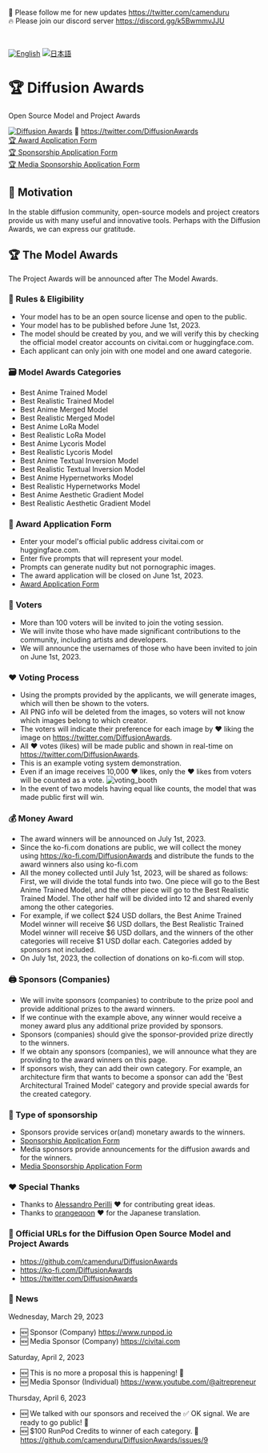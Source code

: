 🐣 Please follow me for new updates https://twitter.com/camenduru <br />
🔥 Please join our discord server https://discord.gg/k5BwmmvJJU

<br />

[![English](https://user-images.githubusercontent.com/54370274/229683685-bb9e3dfb-9f76-46a6-bc8c-fc683fdb7d94.svg)](https://github.com/camenduru/DiffusionAwards/blob/main/README.md)
[![日本語](https://user-images.githubusercontent.com/54370274/229684475-74bfa4b6-5f46-49e2-bbe8-f842c886d54e.svg)](https://github.com/camenduru/DiffusionAwards/blob/main/README.jp.md)

# 🏆 Diffusion Awards
Open Source Model and Project Awards

[![Diffusion Awards](https://user-images.githubusercontent.com/54370274/230508650-9fe0f8e7-a1ce-414b-8a55-25436c8f539d.png)](https://github.com/camenduru/DiffusionAwards)
🐣 https://twitter.com/DiffusionAwards <br />
[🏆 Award Application Form](https://github.com/camenduru/DiffusionAwards/issues/new?assignees=&labels=&template=award_application.yml) <br />
[🏆 Sponsorship Application Form](https://github.com/camenduru/DiffusionAwards/issues/new?assignees=&labels=&template=sponsor_application.yml) <br />
[🏆 Media Sponsorship Application Form](https://github.com/camenduru/DiffusionAwards/issues/new?assignees=&labels=&template=media_sponsor_application.yml) <br />

## 🥳 Motivation
In the stable diffusion community, open-source models and project creators provide us with many useful and innovative tools. Perhaps with the Diffusion Awards, we can express our gratitude.

## 🏆 The Model Awards
The Project Awards will be announced after The Model Awards.

### 📕 Rules & Eligibility
- Your model has to be an open source license and open to the public.
- Your model has to be published before June 1st, 2023.
- The model should be created by you, and we will verify this by checking the official model creator accounts on civitai.com or huggingface.com.
- Each applicant can only join with one model and one award categorie.

### 🗃 Model Awards Categories
- Best Anime Trained Model
- Best Realistic Trained Model
- Best Anime Merged Model
- Best Realistic Merged Model
- Best Anime LoRa Model
- Best Realistic LoRa Model
- Best Anime Lycoris Model
- Best Realistic Lycoris Model
- Best Anime Textual Inversion Model
- Best Realistic Textual Inversion Model
- Best Anime Hypernetworks Model
- Best Realistic Hypernetworks Model
- Best Anime Aesthetic Gradient Model
- Best Realistic Aesthetic Gradient Model

### 📄 Award Application Form

- Enter your model's official public address civitai.com or huggingface.com.
- Enter five prompts that will represent your model. 
- Prompts can generate nudity but not pornographic images.
- The award application will be closed on June 1st, 2023.
- [Award Application Form](https://github.com/camenduru/DiffusionAwards/issues/new?assignees=&labels=&template=award_application.yml)

### 👀 Voters
- More than 100 voters will be invited to join the voting session. 
- We will invite those who have made significant contributions to the community, including artists and developers.
- We will announce the usernames of those who have been invited to join on June 1st, 2023.

### ❤ Voting Process
- Using the prompts provided by the applicants, we will generate images, which will then be shown to the voters.
- All PNG info will be deleted from the images, so voters will not know which images belong to which creator.
- The voters will indicate their preference for each image by ❤ liking the image on https://twitter.com/DiffusionAwards.
- All ❤ votes (likes) will be made public and shown in real-time on https://twitter.com/DiffusionAwards.
- This is an example voting system demonstration.
- Even if an image receives 10,000 ❤ likes, only the ❤ likes from voters will be counted as a vote.
![voting_booth](https://user-images.githubusercontent.com/54370274/228962278-63e2cf79-6026-476d-aa36-34e02e2ddf19.png)
- In the event of two models having equal like counts, the model that was made public first will win.

### 💰 Money Award
- The award winners will be announced on July 1st, 2023.
- Since the ko-fi.com donations are public, we will collect the money using https://ko-fi.com/DiffusionAwards and distribute the funds to the award winners also using ko-fi.com
- All the money collected until July 1st, 2023, will be shared as follows: First, we will divide the total funds into two. One piece will go to the Best Anime Trained Model, and the other piece will go to the Best Realistic Trained Model. The other half will be divided into 12 and shared evenly among the other categories.
- For example, if we collect $24 USD dollars, the Best Anime Trained Model winner will receive $6 USD dollars, the Best Realistic Trained Model winner will receive $6 USD dollars, and the winners of the other categories will receive $1 USD dollar each. Categories added by sponsors not included.
- On July 1st, 2023, the collection of donations on ko-fi.com will stop.

### 🖨 Sponsors (Companies)
- We will invite sponsors (companies) to contribute to the prize pool and provide additional prizes to the award winners. 
- If we continue with the example above, any winner would receive a money award plus any additional prize provided by sponsors.
- Sponsors (companies) should give the sponsor-provided prize directly to the winners.
- If we obtain any sponsors (companies), we will announce what they are providing to the award winners on this page.
- If sponsors wish, they can add their own category. For example, an architecture firm that wants to become a sponsor can add the 'Best Architectural Trained Model' category and provide special awards for the created category.

### 🍡 Type of sponsorship
- Sponsors provide services or(and) monetary awards to the winners. 
- [Sponsorship Application Form](https://github.com/camenduru/DiffusionAwards/issues/new?assignees=&labels=&template=sponsor_application.yml)
- Media sponsors provide announcements for the diffusion awards and for the winners. 
- [Media Sponsorship Application Form](https://github.com/camenduru/DiffusionAwards/issues/new?assignees=&labels=&template=media_sponsor_application.yml)

### ❤ Special Thanks
- Thanks to [Alessandro Perilli](https://twitter.com/giano) ❤ for contributing great ideas.
- Thanks to [orangeqoon](https://twitter.com/orangeqoon) ❤ for the Japanese translation.

### 🔗 Official URLs for the Diffusion Open Source Model and Project Awards
- https://github.com/camenduru/DiffusionAwards
- https://ko-fi.com/DiffusionAwards
- https://twitter.com/DiffusionAwards

### 📢 News
Wednesday, March 29, 2023
- 🆕 Sponsor (Company) https://www.runpod.io
- 🆕 Media Sponsor (Company) https://civitai.com

Saturday, April 2, 2023
- 🆕 This is no more a proposal this is happening! 🥳
- 🆕 Media Sponsor (Individual) https://www.youtube.com/@aitrepreneur

Thursday, April 6, 2023
- 🆕 We talked with our sponsors and received the ✅ OK signal. We are ready to go public! 🥳 
- 🆕 $100 RunPod Credits to winner of each category. 🥳 https://github.com/camenduru/DiffusionAwards/issues/9
